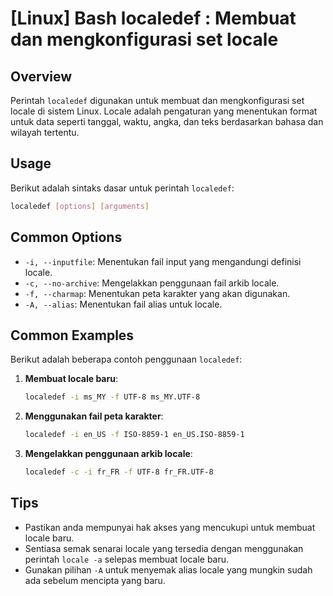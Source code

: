 # [Linux] Bash localedef <Penggunaan setempat>: Membuat dan mengkonfigurasi set locale

## Overview
Perintah `localedef` digunakan untuk membuat dan mengkonfigurasi set locale di sistem Linux. Locale adalah pengaturan yang menentukan format untuk data seperti tanggal, waktu, angka, dan teks berdasarkan bahasa dan wilayah tertentu.

## Usage
Berikut adalah sintaks dasar untuk perintah `localedef`:

```bash
localedef [options] [arguments]
```

## Common Options
- `-i, --inputfile`: Menentukan fail input yang mengandungi definisi locale.
- `-c, --no-archive`: Mengelakkan penggunaan fail arkib locale.
- `-f, --charmap`: Menentukan peta karakter yang akan digunakan.
- `-A, --alias`: Menentukan fail alias untuk locale.

## Common Examples
Berikut adalah beberapa contoh penggunaan `localedef`:

1. **Membuat locale baru**:
   ```bash
   localedef -i ms_MY -f UTF-8 ms_MY.UTF-8
   ```

2. **Menggunakan fail peta karakter**:
   ```bash
   localedef -i en_US -f ISO-8859-1 en_US.ISO-8859-1
   ```

3. **Mengelakkan penggunaan arkib locale**:
   ```bash
   localedef -c -i fr_FR -f UTF-8 fr_FR.UTF-8
   ```

## Tips
- Pastikan anda mempunyai hak akses yang mencukupi untuk membuat locale baru.
- Sentiasa semak senarai locale yang tersedia dengan menggunakan perintah `locale -a` selepas membuat locale baru.
- Gunakan pilihan `-A` untuk menyemak alias locale yang mungkin sudah ada sebelum mencipta yang baru.